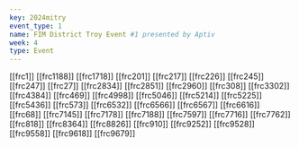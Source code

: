 ```yaml
---
key: 2024mitry
event_type: 1
name: FIM District Troy Event #1 presented by Aptiv
week: 4
type: Event
---
```

[[frc1]]
[[frc1188]]
[[frc1718]]
[[frc201]]
[[frc217]]
[[frc226]]
[[frc245]]
[[frc247]]
[[frc27]]
[[frc2834]]
[[frc2851]]
[[frc2960]]
[[frc308]]
[[frc3302]]
[[frc4384]]
[[frc469]]
[[frc4998]]
[[frc5046]]
[[frc5214]]
[[frc5225]]
[[frc5436]]
[[frc573]]
[[frc6532]]
[[frc6566]]
[[frc6567]]
[[frc6616]]
[[frc68]]
[[frc7145]]
[[frc7178]]
[[frc7188]]
[[frc7597]]
[[frc7716]]
[[frc7762]]
[[frc818]]
[[frc8364]]
[[frc8826]]
[[frc910]]
[[frc9252]]
[[frc9528]]
[[frc9558]]
[[frc9618]]
[[frc9679]]
